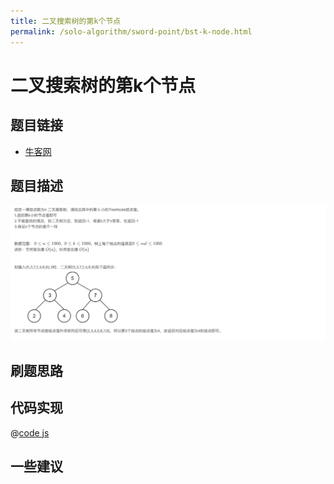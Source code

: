 ```yaml
---
title: 二叉搜索树的第k个节点
permalink: /solo-algorithm/sword-point/bst-k-node.html
---
```


# 二叉搜索树的第k个节点

## 题目链接

- [牛客网](https://www.nowcoder.com/share/jump/8484115461699856363112)

## 题目描述

![](../images/bstKNode.png)

## 刷题思路

## 代码实现

@[code js](@algorithm/sword-point/树/bstKNode.js)

## 一些建议
